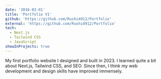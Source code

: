 ```yaml
---
date: '2016-03-01'
title: 'Portfolio V1'
github: 'https://github.com/Rushi4912/Portfolio'
external: 'https://github.com/Rushi4912/Portfolio'
tech:
  - Next.js
  - Tailwind CSS
  - JavaScript
showInProjects: true
---
```


My first portfolio website I designed and built in 2023. I learned quite a bit about Next.js, Tailwind CSS, and SEO. Since then, I think my web development and design skills have improved immensely.
